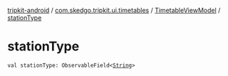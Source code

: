 [tripkit-android](../../index.md) / [com.skedgo.tripkit.ui.timetables](../index.md) / [TimetableViewModel](index.md) / [stationType](./station-type.md)

# stationType

`val stationType: ObservableField<`[`String`](https://kotlinlang.org/api/latest/jvm/stdlib/kotlin/-string/index.html)`>`
